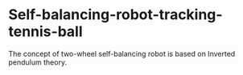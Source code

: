 # Self-balancing-robot-tracking-tennis-ball
The concept of two-wheel self-balancing robot is based on Inverted pendulum theory.
